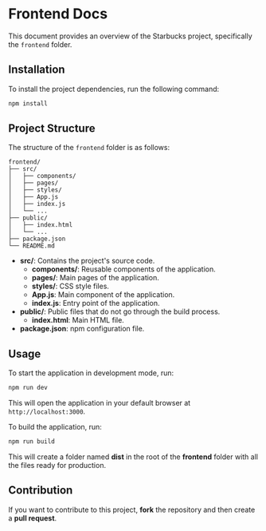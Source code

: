 # Frontend Docs

This document provides an overview of the Starbucks project, specifically the `frontend` folder.

## Installation

To install the project dependencies, run the following command:

```bash
npm install
```

## Project Structure

The structure of the `frontend` folder is as follows:

```
frontend/
├── src/
│   ├── components/
│   ├── pages/
│   ├── styles/
│   ├── App.js
│   ├── index.js
│   └── ...
├── public/
│   ├── index.html
│   └── ...
├── package.json
└── README.md
```

- **src/**: Contains the project's source code.
    - **components/**: Reusable components of the application.
    - **pages/**: Main pages of the application.
    - **styles/**: CSS style files.
    - **App.js**: Main component of the application.
    - **index.js**: Entry point of the application.
- **public/**: Public files that do not go through the build process.
    - **index.html**: Main HTML file.
- **package.json**: npm configuration file.

## Usage

To start the application in development mode, run:

```bash
npm run dev
```

This will open the application in your default browser at `http://localhost:3000`.

To build the application, run:

```bash
npm run build
```

This will create a folder named **dist** in the root of the **frontend** folder with all the files ready for production.

## Contribution

If you want to contribute to this project, **fork** the repository and then create a **pull request**.
